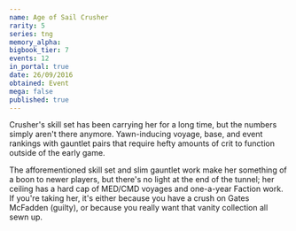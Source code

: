 ```yaml
---
name: Age of Sail Crusher
rarity: 5
series: tng
memory_alpha:
bigbook_tier: 7
events: 12
in_portal: true
date: 26/09/2016
obtained: Event
mega: false
published: true
---
```


Crusher's skill set has been carrying her for a long time, but the numbers simply aren't there anymore. Yawn-inducing voyage, base, and event rankings with gauntlet pairs that require hefty amounts of crit to function outside of the early game.

The afforementioned skill set and slim gauntlet work make her something of a boon to newer players, but there's no light at the end of the tunnel; her ceiling has a hard cap of MED/CMD voyages and one-a-year Faction work. If you're taking her, it's either because you have a crush on Gates McFadden (guilty), or because you really want that vanity collection all sewn up.
